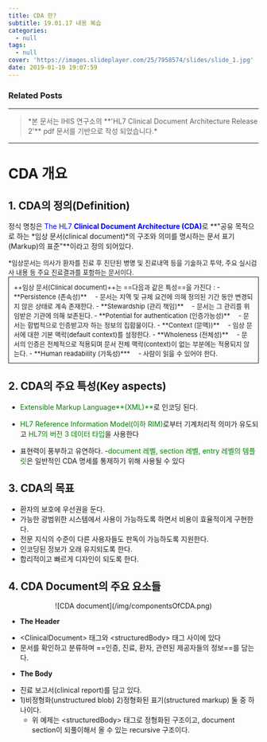 ```yaml
---
title: CDA 란?
subtitle: 19.01.17 내용 복습
categories:
  - null
tags:
  - null
cover: 'https://images.slideplayer.com/25/7958574/slides/slide_1.jpg'
date: 2019-01-19 19:07:59
---
```


### Related Posts


----------
<blockQuote>*본 문서는 IHIS 연구소의 **'HL7 Clinical Document Architecture Release 2'** pdf 문서를 기반으로 작성 되었습니다.* </blockQuote>

----------
# CDA 개요
## 1.  CDA의 정의(Definition)

정식 명칭은 <span style="color:blue">The HL7 **Clinical Document Architecture (CDA)**</span>로
 **"공유 목적으로 하는 *임상 문서(clinical document)*의 구조와 의미를 명시하는 문서 표기(Markup)의 표준"**이라고 정의 되어있다.


 <div style="font-size:small">*임상문서는 의사가 환자를 진료 후 진단된 병명 및 진료내역 등을 기술하고 투약, 주요 실시검사 내용 등 주요 진료결과를 포함하는 문서이다.
    <div style="border:1px solid; padding:10px; box-sizing: border-box;">++임상 문서(Clinical document)++는 ==다음과 같은 특성==을 가진다 :
    - **Persistence (존속성)**
    &emsp;- 문서는 지역 및 규제 요건에 의해 정의된 기간 동안 변경되지 않은 상태로 계속 존재한다.
    - **Stewardship (관리 책임)**
    &emsp;- 문서는  그 관리를 위임받은 기관에 의해 보존된다.
    - **Potential for authentication (인증가능성)**
    &emsp;- 문서는 합법적으로 인증받고자 하는 정보의 집합물이다.
    - **Context (문맥))**
    &emsp;- 임상 문서에 대한 기본 맥락(default context)를 설정한다.
    - **Wholeness (전체성)**
    &emsp;- 문서의 인증은 전체적으로 적용되며 문서 전체 맥락(context)이 없는 부분에는 적용되지 않는다.
    - **Human readability (가독성)***
    &emsp;- 사람이 읽을 수 있어야 한다.
        </div>
 </div>

## 2. CDA의 주요 특성(Key aspects)

- <span style="color:green;">Extensible Markup Language**(XML)**</span>로 인코딩 된다.

- <span style="color:green;">HL7 Reference Information Model(이하 RIM)</span>로부터 기계처리적 의미가 유도되고 <span style="color:green;">HL7의 버전 3 데이터 타입</span>을 사용한다

- 표현력이 풍부하고 유연하다.
	-<span style="color:green;">document 레벨, section 레벨, entry 레벨의 템플릿</span>은 일반적인 CDA 명세를 통제하기 위해 사용될 수 있다


## 3. CDA의 목표
* 환자의 보호에 우선권을 둔다.
* 가능한 광범위한 시스템에서 사용이 가능하도록 하면서 비용이 효율적이게 구현한다.
* 전문 지식의 수준이 다른 사용자들도 판독이 가능하도록 지원한다.
* 인코딩된 정보가 오래 유지되도록 한다.
* 합리적이고 빠르게 디자인이 되도록 한다.

## 4. CDA Document의 주요 요소들
<center> ![CDA document](/img/componentsOfCDA.png) </center>


* **The Header**
- &lt;ClinicalDocument&gt; 태그와 &lt;structuredBody&gt; 태그 사이에 있다
- 문서를 확인하고 분류하며 ==인증, 진료, 환자, 관련된 제공자들의 정보==를 담는다.

* **The Body**
- 진료 보고서(clinical report)를 담고 있다.
- 1)비정형화(unstructured blob)
  2)정형화된 표기(structured markup) 둘 중 하나이다.
  - 위 예제는 &lt;structuredBody&gt; 태그로 정형화된 구조이고, document section이 되풀이해서 올 수 있는 recursive 구조이다.
